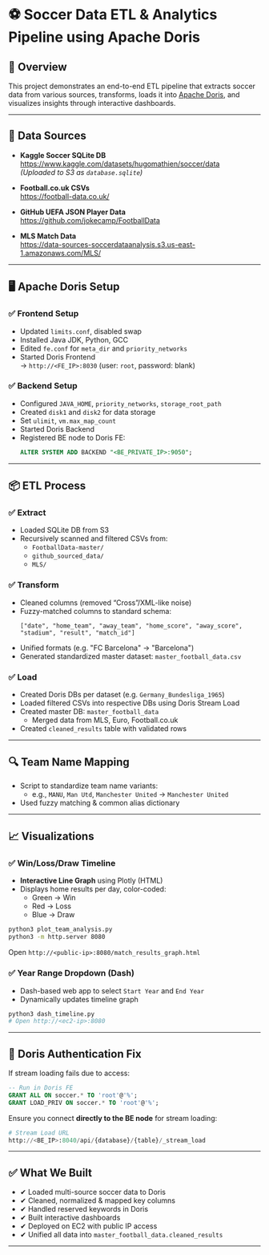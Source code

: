 # ⚽ Soccer Data ETL & Analytics Pipeline using Apache Doris

## 📌 Overview

This project demonstrates an end-to-end ETL pipeline that extracts soccer data from various sources, transforms, loads it into [Apache Doris](https://doris.apache.org/), and visualizes insights through interactive dashboards.

---

## 🧩 Data Sources

- **Kaggle Soccer SQLite DB**  
  https://www.kaggle.com/datasets/hugomathien/soccer/data  
  *(Uploaded to S3 as `database.sqlite`)*

- **Football.co.uk CSVs**  
  https://football-data.co.uk/

- **GitHub UEFA JSON Player Data**  
  https://github.com/jokecamp/FootballData

- **MLS Match Data**  
  https://data-sources-soccerdataanalysis.s3.us-east-1.amazonaws.com/MLS/

---

## 🖥 Apache Doris Setup

### ✅ Frontend Setup

- Updated `limits.conf`, disabled swap
- Installed Java JDK, Python, GCC
- Edited `fe.conf` for `meta_dir` and `priority_networks`
- Started Doris Frontend  
  → `http://<FE_IP>:8030` (user: `root`, password: blank)

### ✅ Backend Setup

- Configured `JAVA_HOME`, `priority_networks`, `storage_root_path`
- Created `disk1` and `disk2` for data storage
- Set `ulimit`, `vm.max_map_count`
- Started Doris Backend
- Registered BE node to Doris FE:
  ```sql
  ALTER SYSTEM ADD BACKEND "<BE_PRIVATE_IP>:9050";
  ```

---

## 📦 ETL Process

### ✅ Extract
- Loaded SQLite DB from S3
- Recursively scanned and filtered CSVs from:
  - `FootballData-master/`
  - `github_sourced_data/`
  - `MLS/` 

### ✅ Transform
- Cleaned columns (removed “Cross”/XML-like noise)
- Fuzzy-matched columns to standard schema:
  ```
  ["date", "home_team", "away_team", "home_score", "away_score", "stadium", "result", "match_id"]
  ```
- Unified formats (e.g. "FC Barcelona" → "Barcelona")
- Generated standardized master dataset: `master_football_data.csv`

### ✅ Load
- Created Doris DBs per dataset (e.g. `Germany_Bundesliga_1965`)
- Loaded filtered CSVs into respective DBs using Doris Stream Load
- Created master DB: `master_football_data`
  - Merged data from MLS, Euro, Football.co.uk
- Created `cleaned_results` table with validated rows

---

## 🔍 Team Name Mapping

- Script to standardize team name variants:
  - e.g., `MANU`, `Man Utd`, `Manchester United` → `Manchester United`
- Used fuzzy matching & common alias dictionary

---

## 📈 Visualizations

### ✅ Win/Loss/Draw Timeline

- **Interactive Line Graph** using Plotly (HTML)
- Displays home results per day, color-coded:
  - Green → Win
  - Red → Loss
  - Blue → Draw

```bash
python3 plot_team_analysis.py
python3 -m http.server 8080
```

Open `http://<public-ip>:8080/match_results_graph.html`

### ✅ Year Range Dropdown (Dash)

- Dash-based web app to select `Start Year` and `End Year`
- Dynamically updates timeline graph

```bash
python3 dash_timeline.py
# Open http://<ec2-ip>:8080
```

---

## 🔐 Doris Authentication Fix

If stream loading fails due to access:
```sql
-- Run in Doris FE
GRANT ALL ON soccer.* TO 'root'@'%';
GRANT LOAD_PRIV ON soccer.* TO 'root'@'%';
```

Ensure you connect **directly to the BE node** for stream loading:
```python
# Stream Load URL
http://<BE_IP>:8040/api/{database}/{table}/_stream_load
```

---

## ✅ What We Built

- ✔ Loaded multi-source soccer data to Doris
- ✔ Cleaned, normalized & mapped key columns
- ✔ Handled reserved keywords in Doris
- ✔ Built interactive dashboards
- ✔ Deployed on EC2 with public IP access
- ✔ Unified all data into `master_football_data.cleaned_results`

---
